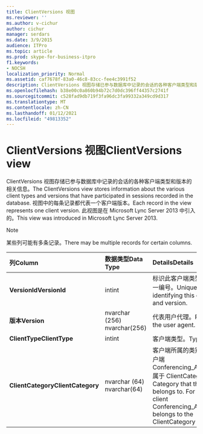 ```yaml
---
title: ClientVersions 视图
ms.reviewer: ''
ms.author: v-cichur
author: cichur
manager: serdars
ms.date: 3/9/2015
audience: ITPro
ms.topic: article
ms.prod: skype-for-business-itpro
f1.keywords:
- NOCSH
localization_priority: Normal
ms.assetid: caf7678f-83a0-46c8-83cc-fee4c3991f52
description: ClientVersions 视图存储已参与数据库中记录的会话的各种客户端类型和版本的相关信息。 视图中的每条记录都代表一个客户端版本。 此视图是在 Microsoft Lync Server 2013 中引入的。
ms.openlocfilehash: b38e00c0a860b94b72c7d0dc396ff44357c2741f
ms.sourcegitcommit: c528fad9db719f3fa96dc3fa99332a349cd9d317
ms.translationtype: MT
ms.contentlocale: zh-CN
ms.lasthandoff: 01/12/2021
ms.locfileid: "49813352"
---
```

# <a name="clientversions-view"></a><span data-ttu-id="92486-105">ClientVersions 视图</span><span class="sxs-lookup"><span data-stu-id="92486-105">ClientVersions view</span></span>
 
<span data-ttu-id="92486-106">ClientVersions 视图存储已参与数据库中记录的会话的各种客户端类型和版本的相关信息。</span><span class="sxs-lookup"><span data-stu-id="92486-106">The ClientVersions view stores information about the various client types and versions that have participated in sessions recorded in the database.</span></span> <span data-ttu-id="92486-107">视图中的每条记录都代表一个客户端版本。</span><span class="sxs-lookup"><span data-stu-id="92486-107">Each record in the view represents one client version.</span></span> <span data-ttu-id="92486-108">此视图是在 Microsoft Lync Server 2013 中引入的。</span><span class="sxs-lookup"><span data-stu-id="92486-108">This view was introduced in Microsoft Lync Server 2013.</span></span>
  
> [!NOTE]
> <span data-ttu-id="92486-109">某些列可能有多条记录。</span><span class="sxs-lookup"><span data-stu-id="92486-109">There may be multiple records for certain columns.</span></span> 
  
|<span data-ttu-id="92486-110">**列**</span><span class="sxs-lookup"><span data-stu-id="92486-110">**Column**</span></span>|<span data-ttu-id="92486-111">**数据类型**</span><span class="sxs-lookup"><span data-stu-id="92486-111">**Data Type**</span></span>|<span data-ttu-id="92486-112">**Details**</span><span class="sxs-lookup"><span data-stu-id="92486-112">**Details**</span></span>|
|:-----|:-----|:-----|
|<span data-ttu-id="92486-113">**VersionId**</span><span class="sxs-lookup"><span data-stu-id="92486-113">**VersionId**</span></span> <br/> |<span data-ttu-id="92486-114">int</span><span class="sxs-lookup"><span data-stu-id="92486-114">int</span></span>  <br/> |<span data-ttu-id="92486-115">标识此客户端类型和版本的唯一编号。</span><span class="sxs-lookup"><span data-stu-id="92486-115">Unique number identifying this client type and version.</span></span>  <br/> |
|<span data-ttu-id="92486-116">**版本**</span><span class="sxs-lookup"><span data-stu-id="92486-116">**Version**</span></span> <br/> |<span data-ttu-id="92486-117">nvarchar (256) </span><span class="sxs-lookup"><span data-stu-id="92486-117">nvarchar(256)</span></span>  <br/> |<span data-ttu-id="92486-118">代表用户代理。</span><span class="sxs-lookup"><span data-stu-id="92486-118">Represents the user agent.</span></span>  <br/> |
|<span data-ttu-id="92486-119">**ClientType**</span><span class="sxs-lookup"><span data-stu-id="92486-119">**ClientType**</span></span> <br/> |<span data-ttu-id="92486-120">int</span><span class="sxs-lookup"><span data-stu-id="92486-120">int</span></span>  <br/> |<span data-ttu-id="92486-121">客户端类型。</span><span class="sxs-lookup"><span data-stu-id="92486-121">Type of client.</span></span>  <br/> |
|<span data-ttu-id="92486-122">**ClientCategory**</span><span class="sxs-lookup"><span data-stu-id="92486-122">**ClientCategory**</span></span> <br/> |<span data-ttu-id="92486-123">nvarchar (64) </span><span class="sxs-lookup"><span data-stu-id="92486-123">nvarchar(64)</span></span>  <br/> |<span data-ttu-id="92486-p103">客户端所属的类别。例如，客户端 Conferencing_Attendant_1.0 属于 ClientCategory CAA。</span><span class="sxs-lookup"><span data-stu-id="92486-p103">Category that the client belongs to. For example, the client Conferencing_Attendant_1.0 belongs to the ClientCategory CAA.</span></span>  <br/> |
   

